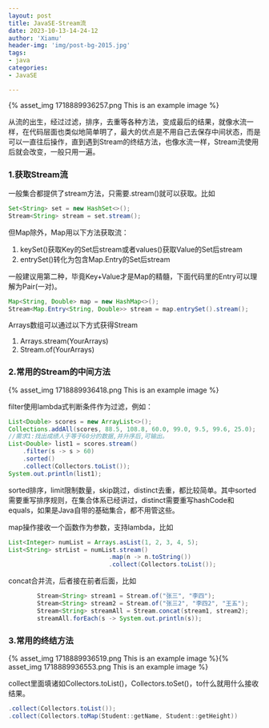 ```yaml
---
layout: post
title: JavaSE-Stream流
date: 2023-10-13-14-24-12
author: 'Xiamu'
header-img: 'img/post-bg-2015.jpg'
tags:
- java
categories:
- JavaSE

---
```

{% asset_img 1718889936257.png This is an example image %}

从流的出生，经过过滤，排序，去重等各种方法，变成最后的结果，就像水流一样，在代码层面也类似地简单明了，最大的优点是不用自己去保存中间状态，而是可以一直往后操作，直到遇到Stream的终结方法，也像水流一样，Stream流使用后就会改变，一般只用一遍。

### 1.获取Stream流

一般集合都提供了stream方法，只需要.stream()就可以获取。比如

```java
Set<String> set = new HashSet<>();
Stream<String> stream = set.stream();
```

但Map除外，Map用以下方法获取流：

1. keySet()获取Key的Set后stream或者values()获取Value的Set后stream
2. entrySet()转化为包含Map.Entry的Set后stream

一般建议用第二种，毕竟Key+Value才是Map的精髓，下面代码里的Entry可以理解为Pair(一对)。

```java
Map<String, Double> map = new HashMap<>();
Stream<Map.Entry<String, Double>> stream = map.entrySet().stream();
```

Arrays数组可以通过以下方式获得Stream

1. Arrays.stream(YourArrays)
2. Stream.of(YourArrays)

### 2.常用的Stream的中间方法

{% asset_img 1718889936418.png This is an example image %}

filter使用lambda式判断条件作为过滤，例如：

```java
List<Double> scores = new ArrayList<>();
Collections.addAll(scores, 88.5, 108.8, 60.0, 99.0, 9.5, 99.6, 25.0);
//需求1:找出成绩人于等于60分的数据,并升序后,可输出。
List<Double> list1 = scores.stream()
    .filter(s -> s > 60)
    .sorted()
    .collect(Collectors.toList());
System.out.println(list1);
```

sorted排序，limit限制数量，skip跳过，distinct去重，都比较简单。其中sorted需要重写排序规则，在集合体系已经讲过，distinct需要重写hashCode和equals，如果是Java自带的基础集合，都不用管这些。

map操作接收一个函数作为参数，支持lambda，比如

```java
List<Integer> numList = Arrays.asList(1, 2, 3, 4, 5); 
List<String> strList = numList.stream()
                            .map(n -> n.toString())
                            .collect(Collectors.toList());
```

concat合并流，后者接在前者后面，比如

```java
        Stream<String> stream1 = Stream.of("张三", "李四");
        Stream<String> stream2 = Stream.of("张三2", "李四2", "王五");
        Stream<String> streamAll = Stream.concat(stream1, stream2);
        streamAll.forEach(s -> System.out.println(s));
```

### 3.常用的终结方法

{% asset_img 1718889936519.png This is an example image %}{% asset_img 1718889936553.png This is an example image %}

collect里面填诸如Collectors.toList()，Collectors.toSet()，to什么就用什么接收结果。

```java
.collect(Collectors.toList());
.collect(Collectors.toMap(Student::getName, Student::getHeight))
```


